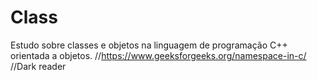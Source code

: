 # Class

Estudo sobre classes e objetos na linguagem de programação C++ orientada a objetos.
//https://www.geeksforgeeks.org/namespace-in-c/
//Dark reader

